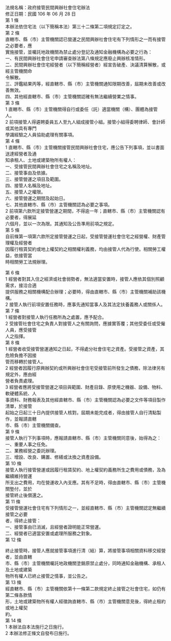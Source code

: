 法規名稱：政府接管民間興辦社會住宅辦法  
修正日期：民國 106 年 06 月 28 日  
第 1 條  
本辦法依住宅法（以下簡稱本法）第三十二條第二項規定訂定之。  
第 2 條  
直轄市、縣（市）主管機關認已營運之民間興辦社會住宅有下列情形之一而有接管之必要者，應  
實施接管，並囑託地政機關為禁止處分登記及通知金融機構為必要之行為：  
一、有民間興辦社會住宅申請審查辦法第八條規定應廢止興辦核准情形。  
二、民間興辦社會住宅經營者（以下簡稱經營者）經宣告破產、決議清算解散，或經主管機關命  
令解散。  
三、評鑑結果丙等，經直轄市、縣（市）主管機關通知限期改善，屆期未改善或改善無效。  
四、其他經直轄市、縣（市）主管機關認確有無法繼續營業之情事。  
第 3 條  
1 直轄市、縣（市）主管機關得自行或委任（託）適當機關（構）、團體為接管人。  
2 前項接管人得遴聘委員五人至九人組成接管小組。接管小組得委聘律師、會計師或其他具有專門  
學識經驗之人員協助處理有關事項。  
第 4 條  
1 直轄市、縣（市）主管機關接管民間興辦社會住宅，應公告下列事項，並以書面送達經營者及通  
知承租人、土地或建築物所有權人：  
一、受接管民間興辦社會住宅之名稱及地址。  
二、接管事由及依據。  
三、接管營運之項目及範圍。  
四、接管人名稱及地址。  
五、接管人之權限。  
六、接管營運之期間及起始日。  
七、其他直轄市、縣（市）主管機關認為必要之事項。  
2 前項第六款所定接管營運之期間，不得逾一年；直轄市、縣（市）主管機關認有必要者，得展延  
六個月，並以一次為限。其通知及公告準用前項之規定。  
第 5 條  
自前條第一項第六款所定接管營運之日起，受接管營運社會住宅之經營權、財產管理權及經營者  
因履行租賃契約或地上權契約之相關權利義務，均由接管人代為行使。相關勞工權益，依接管當  
時相關勞工法規辦理。  


第 6 條  
1 經營者對其入住之經濟或社會弱勢者，無法適當安置時，接管人應依其個別照顧需求，接洽合適  
提供服務之相關機構配合辦理；必要時，得由直轄市、縣（市）主管機關補助該機構。  
2 接管人執行前項安置任務時，應事先通知當事人及其法定扶養義務人或關係人。  
第 7 條  
1 經營者對接管人執行任務所為之處置，應予配合。  
2 受接管社會住宅之負責人對接管人之有關詢問，應據實答覆；其他受委任或受僱人員，應受接管  
人之指揮。  
第 8 條  
1 經營者收受接管營運通知之日起，不得處分社會住宅之資產。受接管之資產，其危險負擔不因接  
管而移轉於接管人。  
2 經營者因履行原興辦契約或所興辦社會住宅受接管前所發生之債務，除法律另有規定外，應由經  
營者負責處理。  
3 經營者應將受接管營運之項目與範圍、財產目錄、原使用之機器、設備、物料、軟硬體系統、人  
事資料、財務報表及其他經直轄市、縣（市）主管機關認為必要之文件等項目製作清單，於接管  
起始之日起三十日內提供接管人核對。屆期未能完成者，得由接管人自行清點製作，並報請直轄  
市、縣（市）主管機關備查。  
第 9 條  
接管人執行下列事項時，應報請直轄市、縣（市）主管機關同意後，始得為之：  
一、重要人事之任免。  
二、業務經營之委託辦理。  
三、增設、改良、購置、修繕或汰換之資產設備。  
第 10 條  
接管人執行接管營運或因履行租賃契約、地上權契約義務所生之費用或債務，及為繼續維持營運  
所支出之費用，均在營運收入內支應。其有不足時，得由直轄市、縣（市）主管機關墊付，並於  
接管終止後償還之。  
第 11 條  
受接管營運社會住宅有下列情形之一，並經直轄市、縣（市）主管機關認定無繼續接管之必要  
者，得終止接管：  
一、接管事由已消滅，且經營者證明能正常營運。  
二、經營者已適當安置或處理所服務之對象。  
第 12 條  


終止接管時，接管人應就接管事項進行清（結）算，將接管事項相關資料移交經營者，並由直轄  
市、縣（市）主管機關囑託地政機關塗銷原禁止處分，同時通知金融機構、承租人及土地或建築  
物所有權人已終止接管之情事，並公告之。  
第 13 條  
經直轄市、縣（市）主管機關依第十一條第二款規定終止接管之社會住宅，如仍有第二條各款情  
形，土地或建築物所有權人經徵詢直轄市、縣（市）主管機關意見後，得終止租約或地上權契  
約。  
第 14 條  
1 本辦法自本法施行之日施行。  
2 本辦法修正條文自發布日施行。  


